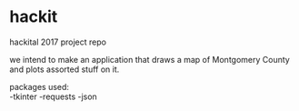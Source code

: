 # hackit

hackital 2017 project repo

we intend to make an application that draws a map of Montgomery County and plots assorted stuff on it. 


packages used:
<br> -tkinter
-requests
-json
